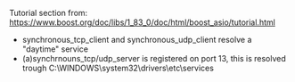 Tutorial section from: https://www.boost.org/doc/libs/1_83_0/doc/html/boost_asio/tutorial.html

- synchronous_tcp_client and synchronous_udp_client resolve a "daytime" service
- (a)synchrnouns_tcp/udp_server is registered on port 13, this is resolved trough C:\WINDOWS\system32\drivers\etc\services
